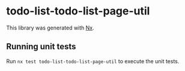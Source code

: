 # todo-list-todo-list-page-util

This library was generated with [Nx](https://nx.dev).

## Running unit tests

Run `nx test todo-list-todo-list-page-util` to execute the unit tests.
